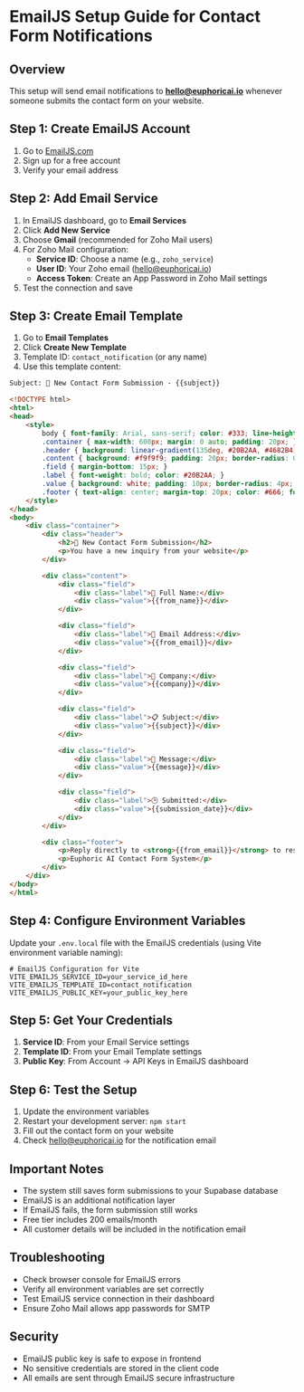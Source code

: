 # EmailJS Setup Guide for Contact Form Notifications

## Overview
This setup will send email notifications to **hello@euphoricai.io** whenever someone submits the contact form on your website.

## Step 1: Create EmailJS Account
1. Go to [EmailJS.com](https://www.emailjs.com/)
2. Sign up for a free account
3. Verify your email address

## Step 2: Add Email Service
1. In EmailJS dashboard, go to **Email Services**
2. Click **Add New Service**
3. Choose **Gmail** (recommended for Zoho Mail users)
4. For Zoho Mail configuration:
   - **Service ID**: Choose a name (e.g., `zoho_service`)
   - **User ID**: Your Zoho email (hello@euphoricai.io)
   - **Access Token**: Create an App Password in Zoho Mail settings
5. Test the connection and save

## Step 3: Create Email Template
1. Go to **Email Templates**
2. Click **Create New Template**
3. Template ID: `contact_notification` (or any name)
4. Use this template content:

```html
Subject: 🔔 New Contact Form Submission - {{subject}}

<!DOCTYPE html>
<html>
<head>
    <style>
        body { font-family: Arial, sans-serif; color: #333; line-height: 1.6; }
        .container { max-width: 600px; margin: 0 auto; padding: 20px; }
        .header { background: linear-gradient(135deg, #20B2AA, #4682B4); color: white; padding: 20px; border-radius: 8px 8px 0 0; }
        .content { background: #f9f9f9; padding: 20px; border-radius: 0 0 8px 8px; }
        .field { margin-bottom: 15px; }
        .label { font-weight: bold; color: #20B2AA; }
        .value { background: white; padding: 10px; border-radius: 4px; border-left: 3px solid #20B2AA; }
        .footer { text-align: center; margin-top: 20px; color: #666; font-size: 12px; }
    </style>
</head>
<body>
    <div class="container">
        <div class="header">
            <h2>🔔 New Contact Form Submission</h2>
            <p>You have a new inquiry from your website</p>
        </div>

        <div class="content">
            <div class="field">
                <div class="label">👤 Full Name:</div>
                <div class="value">{{from_name}}</div>
            </div>

            <div class="field">
                <div class="label">📧 Email Address:</div>
                <div class="value">{{from_email}}</div>
            </div>

            <div class="field">
                <div class="label">🏢 Company:</div>
                <div class="value">{{company}}</div>
            </div>

            <div class="field">
                <div class="label">📋 Subject:</div>
                <div class="value">{{subject}}</div>
            </div>

            <div class="field">
                <div class="label">💬 Message:</div>
                <div class="value">{{message}}</div>
            </div>

            <div class="field">
                <div class="label">🕒 Submitted:</div>
                <div class="value">{{submission_date}}</div>
            </div>
        </div>

        <div class="footer">
            <p>Reply directly to <strong>{{from_email}}</strong> to respond to this inquiry</p>
            <p>Euphoric AI Contact Form System</p>
        </div>
    </div>
</body>
</html>
```

## Step 4: Configure Environment Variables
Update your `.env.local` file with the EmailJS credentials (using Vite environment variable naming):

```env
# EmailJS Configuration for Vite
VITE_EMAILJS_SERVICE_ID=your_service_id_here
VITE_EMAILJS_TEMPLATE_ID=contact_notification
VITE_EMAILJS_PUBLIC_KEY=your_public_key_here
```

## Step 5: Get Your Credentials
1. **Service ID**: From your Email Service settings
2. **Template ID**: From your Email Template settings
3. **Public Key**: From Account → API Keys in EmailJS dashboard

## Step 6: Test the Setup
1. Update the environment variables
2. Restart your development server: `npm start`
3. Fill out the contact form on your website
4. Check hello@euphoricai.io for the notification email

## Important Notes
- The system still saves form submissions to your Supabase database
- EmailJS is an additional notification layer
- If EmailJS fails, the form submission still works
- Free tier includes 200 emails/month
- All customer details will be included in the notification email

## Troubleshooting
- Check browser console for EmailJS errors
- Verify all environment variables are set correctly
- Test EmailJS service connection in their dashboard
- Ensure Zoho Mail allows app passwords for SMTP

## Security
- EmailJS public key is safe to expose in frontend
- No sensitive credentials are stored in the client code
- All emails are sent through EmailJS secure infrastructure
